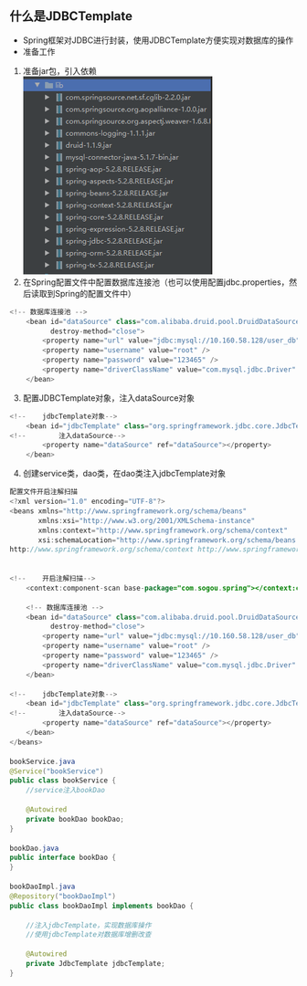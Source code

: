 ## 什么是JDBCTemplate  
+ Spring框架对JDBC进行封装，使用JDBCTemplate方便实现对数据库的操作  
+ 准备工作  
1. 准备jar包，引入依赖  
![title](https://raw.githubusercontent.com/liujinxi931204/image/master/gitnote/2020/09/20/1600611409859-1600611409920.png)  
2. 在Spring配置文件中配置数据库连接池（也可以使用配置jdbc.properties，然后读取到Spring的配置文件中）  
```java
<!-- 数据库连接池 -->
    <bean id="dataSource" class="com.alibaba.druid.pool.DruidDataSource"
          destroy-method="close">
        <property name="url" value="jdbc:mysql://10.160.58.128/user_db" />
        <property name="username" value="root" />
        <property name="password" value="123465" />
        <property name="driverClassName" value="com.mysql.jdbc.Driver" />
    </bean>
```  
3. 配置JDBCTemplate对象，注入dataSource对象  
```java
<!--    jdbcTemplate对象-->
    <bean id="jdbcTemplate" class="org.springframework.jdbc.core.JdbcTemplate">
<!--        注入dataSource-->
        <property name="dataSource" ref="dataSource"></property>
    </bean>
```  
4. 创建service类，dao类，在dao类注入jdbcTemplate对象  
```java
配置文件开启注解扫描  
<?xml version="1.0" encoding="UTF-8"?>
<beans xmlns="http://www.springframework.org/schema/beans"
       xmlns:xsi="http://www.w3.org/2001/XMLSchema-instance"
       xmlns:context="http://www.springframework.org/schema/context"
       xsi:schemaLocation="http://www.springframework.org/schema/beans http://www.springframework.org/schema/beans/spring-beans.xsd
http://www.springframework.org/schema/context http://www.springframework.org/schema/context/spring-context.xsd">


<!--    开启注解扫描-->
    <context:component-scan base-package="com.sogou.spring"></context:component-scan>

    <!-- 数据库连接池 -->
    <bean id="dataSource" class="com.alibaba.druid.pool.DruidDataSource"
          destroy-method="close">
        <property name="url" value="jdbc:mysql://10.160.58.128/user_db" />
        <property name="username" value="root" />
        <property name="password" value="123465" />
        <property name="driverClassName" value="com.mysql.jdbc.Driver" />
    </bean>

<!--    jdbcTemplate对象-->
    <bean id="jdbcTemplate" class="org.springframework.jdbc.core.JdbcTemplate">
<!--        注入dataSource-->
        <property name="dataSource" ref="dataSource"></property>
    </bean>
</beans>

bookService.java
@Service("bookService")
public class bookService {
    //service注入bookDao

    @Autowired
    private bookDao bookDao;
}

bookDao.java
public interface bookDao {
}

bookDaoImpl.java
@Repository("bookDaoImpl")
public class bookDaoImpl implements bookDao {

    //注入jdbcTemplate，实现数据库操作
    //使用jdbcTemplate对数据库增删改查

    @Autowired
    private JdbcTemplate jdbcTemplate;
}

```